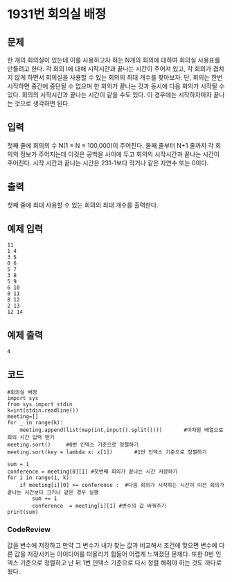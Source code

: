 # 1931번 회의실 배정

## 문제
한 개의 회의실이 있는데 이를 사용하고자 하는 N개의 회의에 대하여 회의실 사용표를 만들려고 한다. 각 회의 I에 대해 시작시간과 끝나는 시간이 주어져 있고, 각 회의가 겹치지 않게 하면서 회의실을 사용할 수 있는 회의의 최대 개수를 찾아보자. 단, 회의는 한번 시작하면 중간에 중단될 수 없으며 한 회의가 끝나는 것과 동시에 다음 회의가 시작될 수 있다. 회의의 시작시간과 끝나는 시간이 같을 수도 있다. 이 경우에는 시작하자마자 끝나는 것으로 생각하면 된다.


## 입력
첫째 줄에 회의의 수 N(1 ≤ N ≤ 100,000)이 주어진다. 둘째 줄부터 N+1 줄까지 각 회의의 정보가 주어지는데 이것은 공백을 사이에 두고 회의의 시작시간과 끝나는 시간이 주어진다. 시작 시간과 끝나는 시간은 231-1보다 작거나 같은 자연수 또는 0이다.

## 출력
첫째 줄에 최대 사용할 수 있는 회의의 최대 개수를 출력한다.

## 예제 입력
```
11
1 4
3 5
0 6
5 7
3 8
5 9
6 10
8 11
8 12
2 13
12 14
```

## 예제 출력
```
4
```

## 코드
```
#회의실 배정
import sys
from sys import stdin
k=int(stdin.readline())
meeting=[]
for _ in range(k):
    meeting.append(list(map(int,input().split())))       #이차원 배열으로 회의 시간 입력 받기
meeting.sort()     #0번 인덱스 기준으로 정렬하기
meeting.sort(key = lambda x: x[1])       #1번 인덱스 기준으로 정렬하기

sum = 1 
conference = meeting[0][1] #첫번째 회의가 끝나는 시간 저장하기
for i in range(1, k): 
    if meeting[i][0] >= conference :  #다음 회의가 시작하는 시간이 이전 회의가 끝나는 시간보다 크거나 같은 경우 실행
        sum += 1 
        conference  = meeting[i][1] #변수의 값 바꿔주기
print(sum)
```


### CodeReview
값을 변수에 저장하고 만약 그 변수가 내가 찾는 값과 비교해서 조건에 맞으면
변수에 다른 값을 저장시키는 아이디어를 떠올리기 힘들어 어렵게 느껴졌던 문제다.
또한 0번 인덱스 기준으로 정렬하고 난 뒤 1번 인덱스 기준으로 다시 정렬 해줘야
하는 것도 까다로웠다.
